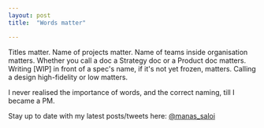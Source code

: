 ```yaml
---
layout: post
title:  "Words matter"

---
```


Titles matter.
Name of projects matter.
Name of teams inside organisation matters.
Whether you call a doc a Strategy doc or a Product doc matters.
Writing [WIP] in front of a spec's name, if it's not yet frozen, matters.
Calling a design high-fidelity or low matters.

I never realised the importance of words, and the correct naming, till I became a PM.

Stay up to date with my latest posts/tweets here: [@manas_saloi](http://twitter.com/manas_saloi)
